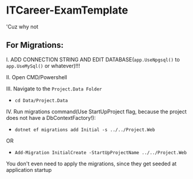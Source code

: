 # ITCareer-ExamTemplate
'Cuz why not

## For Migrations:

I. ADD CONNECTION STRING AND EDIT DATABASE(`app.UseNpgsql()` to `app.UseMySql()` or whatever)!!!

II. Open CMD/Powershell

III. Navigate to the `Project.Data Folder`
- `cd Data/Project.Data`

IV. Run migrations command(Use StartUpProject flag, because the project does not have a DbContextFactory!):
- `dotnet ef migrations add Initial -s ../../Project.Web`

OR

- `Add-Migration InitialCreate -StartUpProjectName ../../Project.Web`

You don't even need to apply the migrations, since they get seeded at application startup
